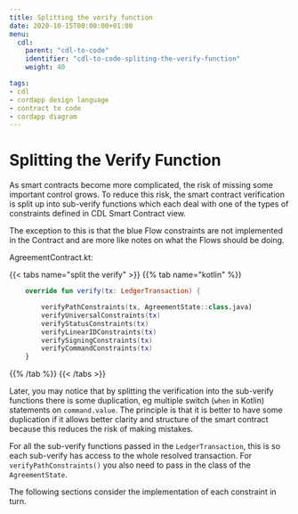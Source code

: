 ```yaml
---
title: Splitting the verify function
date: 2020-10-15T00:00:00+01:00
menu:
  cdl:
    parent: "cdl-to-code"
    identifier: "cdl-to-code-spliting-the-verify-function"
    weight: 40

tags:
- cdl
- cordapp design language
- contract to code
- cordapp diagram
---
```



# Splitting the Verify Function

As smart contracts become more complicated, the risk of missing some important control grows. To reduce this risk, the smart contract verification is split up into sub-verify functions which each deal with one of the types of constraints defined in CDL Smart Contract view.

The exception to this is that the blue Flow constraints are not implemented in the Contract and are more like notes on what the Flows should be doing.


AgreementContract.kt:

{{< tabs name="split the verify" >}}
{{% tab name="kotlin" %}}
```kotlin
    override fun verify(tx: LedgerTransaction) {

        verifyPathConstraints(tx, AgreementState::class.java)
        verifyUniversalConstraints(tx)
        verifyStatusConstraints(tx)
        verifyLinearIDConstraints(tx)
        verifySigningConstraints(tx)
        verifyCommandConstraints(tx)
    }

```
{{% /tab %}}
{{< /tabs >}}

Later, you may notice that by splitting the verification into the sub-verify functions there is some duplication, eg multiple switch (`when` in Kotlin) statements on `command.value`. The principle is that it is better to have some duplication if it allows better clarity and structure of the smart contract because this reduces the risk of making mistakes.

For all the sub-verify functions passed in the `LedgerTransaction`, this is so each sub-verify has access to the whole resolved transaction. For `verifyPathConstraints()` you also need to pass in the class of the `AgreementState`.

The following sections consider the implementation of each constraint in turn.
